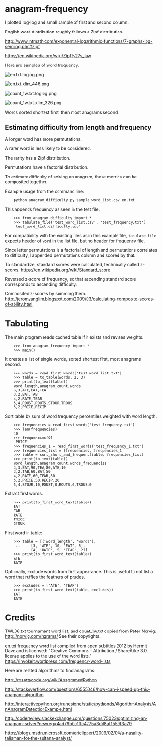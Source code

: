 # anagram-frequency

I plotted log-log and small sample of first and second column.

English word distribution roughly follows a Zipf distribution.

<http://www.intmath.com/exponential-logarithmic-functions/7-graphs-log-semilog.php#zipf>

<https://en.wikipedia.org/wiki/Zipf%27s_law>

Here are samples of word frequency:

![en.txt.loglog.png](en.txt.loglog.png)

![en.txt.xlim\_446.png](en.txt.xlim_446.png)

![count\_1w.txt.loglog.png](count_1w.txt.loglog.png)

![count\_1w.txt.xlim\_326.png](count_1w.txt.xlim_326.png)

Words sorted shortest first, then most anagrams second.

## Estimating difficulty from length and frequency

A longer word has more permutations.

A rarer word is less likely to be considered.

The rarity has a Zipf distribution.

Permutations have a factorial distribution.

To estimate difficulty of solving an anagram, these metrics can be composited together.

Example usage from the command line:

        python anagram_difficulty.py sample_word_list.csv en.txt

This appends frequency as seen in the test file.

        >>> from anagram_difficulty import *
        >>> tabulate_file('test_word_list.csv', 'test_frequency.txt')
        'test_word_list.difficulty.csv'

For compatibility with the existing files as in this example file, `tabulate_file` expects header of `word` in the list file, but no header for frequency file.

Since letter permutations is a factorial of length and permutations correlates to difficulty, I appended permutations column and scored by that.

To standardize, standard scores were calculated, technically called z-scores.  <https://en.wikipedia.org/wiki/Standard_score>

Reversed z-score of frequency, so that ascending standard score corresponds to ascending difficulty.

Composited z-scores by summing them.  <http://jeromyanglim.blogspot.com/2009/03/calculating-composite-scores-of-ability.html>



# Tabulating

The main program reads cached table if it exists and revises weights.

        >>> from anagram_frequency import *
        >>> main()

It creates a list of single words,
sorted shortest first, most anagrams second.

        >>> words = read_first_words('test_word_list.txt')
        >>> table = to_table(words, 2, 3)
        >>> print(to_text(table))
        word_length,anagram_count,words
        3,3,ATE,EAT,TEA
        3,2,BAT,TAB
        4,2,RATE,TEAR
        5,4,ROUST,ROUTS,STOUR,TROUS
        5,2,PRICE,RECIP

Sort table by sum of word frequency percentiles
weighted with word length.

        >>> frequencies = read_first_words('test_frequency.txt')
        >>> len(frequencies)
        10
        >>> frequencies[0]
        'PRICE'
        >>> frequencies_1 = read_first_words('test_frequency_1.txt')
        >>> frequencies_list = [frequencies, frequencies_1]
        >>> table = sort_short_and_frequent(table, frequencies_list)
        >>> print(to_text(table))
        word_length,anagram_count,words_frequencies
        3,3,EAT,90,TEA,80,ATE,10
        3,2,TAB,60,BAT,50
        4,2,RATE,60,TEAR,30
        5,2,PRICE,50,RECIP,20
        5,4,STOUR,10,ROUST,0,ROUTS,0,TROUS,0

Extract first words.

        >>> print(to_first_word_text(table))
        EAT
        TAB
        RATE
        PRICE
        STOUR

First word in table:

        >>> table = [('word_length', 'words'), 
        ...     [3, 'ATE', 10, 'EAT', 5], 
        ...     [4, 'RATE', 5, 'TEAR', 2]]
        >>> print(to_first_word_text(table))
        ATE
        RATE

Optionally, exclude words from first appearance.  This is useful to not list a word that ruffles the feathers of prudes.

        >>> excludes = ['ATE', 'TEAR']
        >>> print(to_first_word_text(table, excludes))
        EAT
        RATE


Credits
=======

TWL06.txt tournament word list, and count\_1w.txt copied from Peter Norvig:   http://norvig.com/ngrams/
See their copyrights.

en.txt frequency word list compiled from open subtitles 2012 by Hermit Dave and is licensed:
"Creative Commons – Attribution / ShareAlike 3.0 license applies to the use of the word lists."
https://invokeit.wordpress.com/frequency-word-lists

Here are related algorithms to find anagrams:

<http://rosettacode.org/wiki/Anagrams#Python>

<http://stackoverflow.com/questions/6555046/how-can-i-speed-up-this-anagram-algorithm>

<http://interactivepython.org/runestone/static/pythonds/AlgorithmAnalysis/AnAnagramDetectionExample.html>

<http://codereview.stackexchange.com/questions/75023/optimizing-an-anagram-solver?newreg=4ad79b0c1ffc4775a3dd8af1559f3a79>

<https://blogs.msdn.microsoft.com/ericlippert/2009/02/04/a-nasality-talisman-for-the-sultana-analyst/>
